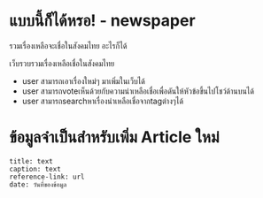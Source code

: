 # แบบนี้ก็ได้หรอ! - newspaper
รวมเรื่องเหลือจะเชื่อในสังคมไทย อะไรก็ได้

เว็บรวบรวมเรื่องเหลือเชื่อในสังคมไทย
- user สามารถเอาเรื่องใหม่ๆ มาเพิ่มในเว็บได้
- user สามารถvoteเห็นด้วยกับความน่าเหลือเชื่อเพื่อดันให้หัวข้อขึ้นไปโชว์ด้านบนได้
- user สามารถsearchหาเรื่องน่าเหลือเชื่อจากtagต่างๆได้

# ข้อมูลจำเป็นสำหรับเพิ่ม Article ใหม่
    title: text
    caption: text
    reference-link: url
    date: วันที่ของข้อมูล
